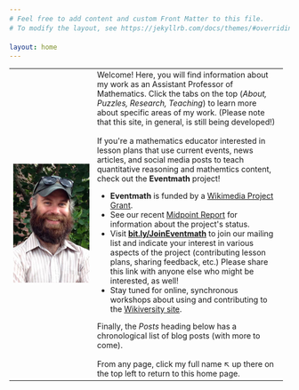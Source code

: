 ```yaml
---
# Feel free to add content and custom Front Matter to this file.
# To modify the layout, see https://jekyllrb.com/docs/themes/#overriding-theme-defaults

layout: home
---
```


<table style="border-collapse: collapse; width: 97.7137%;" border="0">
    <tbody>
        <tr>
            <td style="width: 30%;">
                <img src="assets/images/bws-pic.jpg" width="300px"/>
            </td>
            <td style="width: 68%;">Welcome! Here, you will find information about my work as an Assistant Professor of Mathematics. Click the tabs on the top (<em>About, Puzzles, Research, Teaching</em>) to learn more about specific areas of my work. (Please note that this site, in general, is still being developed!)<br><br> 
                If you're a mathematics educator interested in lesson plans that use current events, news articles, and social media posts to teach quantitative reasoning and mathemtics content, check out the <b>Eventmath</b> project!
                <ul>
                    <li><b>Eventmath</b> is funded by a <a href="https://meta.wikimedia.org/wiki/Grants:Project/Eventmath">Wikimedia Project Grant</a>.</li>
                    <li>See our recent <a href="https://meta.wikimedia.org/wiki/Grants:Project/Eventmath/Midpoint">Midpoint Report</a> for information about the project's status.</li>
                    <li>Visit <b><a href="https://bit.ly/JoinEventmath">bit.ly/JoinEventmath</a></b> to join our mailing list and indicate your interest in various aspects of the project (contributing lesson plans, sharing feedback, etc.) Please share this link with anyone else who might be interested, as well!</li>
                    <li>Stay tuned for online, synchronous workshops about using and contributing to the <a href="https://en.wikiversity.org/wiki/Eventmath">Wikiversity site</a>.</li>
                </ul>
                Finally, the <em>Posts</em> heading below has a chronological list of blog posts (with more to come). <br><br>
            From any page, click my full name ↖ up there on the top left to return to this home page.
            </td>
        </tr>
    </tbody>
</table>

